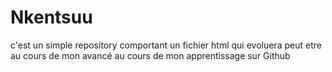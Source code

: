 # Nkentsuu

c'est un simple repository comportant un fichier html qui evoluera peut etre au cours de mon avancé au cours 
de mon apprentissage sur Github
